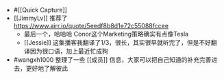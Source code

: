 - #[[Quick Capture]]
- [[JimmyLv]]  推荐了 https://www.airr.io/quote/5eedf8b8d1e72c55088fccee
    - 最后一个，哈哈哈 Conor这个Marketing策略确实有点像Tesla
    - [[Jessie]] 这集播客我翻译了1/3，很长，其实很早就听完了，但是不好翻译因为很口语，加上最近忙成狗
- #wangxh1000 整理了一些 [[成员]] 信息，大家可以把自己知道的补充完善进去，更好地了解彼此
